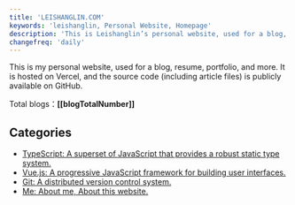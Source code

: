 ```yaml
---
title: 'LEISHANGLIN.COM'
keywords: 'leishanglin, Personal Website, Homepage'
description: 'This is Leishanglin’s personal website, used for a blog, resume, portfolio, and more.'
changefreq: 'daily'
---
```


This is my personal website, used for a blog, resume, portfolio, and more. It is hosted on Vercel, and the source code (including article files) is publicly available on GitHub.

Total blogs：**[[blogTotalNumber]]**

## Categories

- [TypeScript: A superset of JavaScript that provides a robust static type system.](/en/ts/index.md)
- [Vue.js: A progressive JavaScript framework for building user interfaces.](/en/vue/index.md)
- [Git: A distributed version control system.](/en/git/index.md)
- [Me: About me, About this website.](/en/me/index.md)
